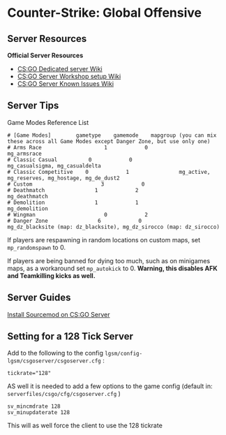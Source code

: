 # Counter-Strike: Global Offensive

## **Server Resources**

**Official Server Resources**

* [CS:GO Dedicated server Wiki](https://developer.valvesoftware.com/wiki/Counter-Strike:_Global_Offensive_Dedicated_Servers)
* [CS:GO Server Workshop setup Wiki](https://developer.valvesoftware.com/wiki/CSGO_Workshop_For_Server_Operators)
* [CS:GO Server Known Issues Wiki](https://developer.valvesoftware.com/wiki/CSGO_Game_Mode_Commands)

## **Server Tips**

Game Modes Reference List

```text
# [Game Modes]        gametype    gamemode    mapgroup (you can mix these across all Game Modes except Danger Zone, but use only one)
# Arms Race                    1            0                mg_armsrace
# Classic Casual          0            0                mg_casualsigma, mg_casualdelta
# Classic Competitive    0            1                mg_active, mg_reserves, mg_hostage, mg_de_dust2
# Custom                      3            0
# Deathmatch                1            2                mg_deathmatch
# Demolition                1            1                mg_demolition
# Wingman                      0            2
# Danger Zone                6            0                mg_dz_blacksite (map: dz_blacksite), mg_dz_sirocco (map: dz_sirocco)
```

If players are respawning in random locations on custom maps, set `mp_randomspawn` to 0.

If players are being banned for dying too much, such as on minigames maps, as a workaround set `mp_autokick` to 0. **Warning, this disables AFK and Teamkilling kicks as well.**

## **Server Guides**

[Install Sourcemod on CS:GO Server](../guides/sourcemod-csgo-server.md)

## **Setting for a 128 Tick Server**

Add to the following to the config `lgsm/config-lgsm/csgoserver/csgoserver.cfg` :

`tickrate="128"`

AS well it is needed to add a few options to the game config \(default in: `serverfiles/csgo/cfg/csgoserver.cfg` \)

```text
sv_mincmdrate 128
sv_minupdaterate 128
```

This will as well force the client to use the 128 tickrate

